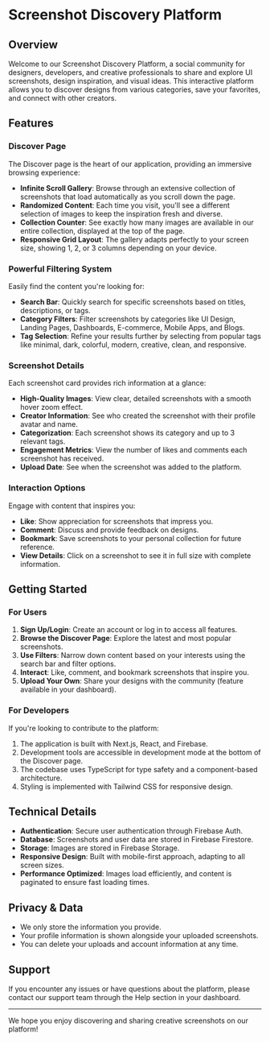 # Screenshot Discovery Platform

## Overview

Welcome to our Screenshot Discovery Platform, a social community for designers, developers, and creative professionals to share and explore UI screenshots, design inspiration, and visual ideas. This interactive platform allows you to discover designs from various categories, save your favorites, and connect with other creators.

## Features

### Discover Page

The Discover page is the heart of our application, providing an immersive browsing experience:

- **Infinite Scroll Gallery**: Browse through an extensive collection of screenshots that load automatically as you scroll down the page.
- **Randomized Content**: Each time you visit, you'll see a different selection of images to keep the inspiration fresh and diverse.
- **Collection Counter**: See exactly how many images are available in our entire collection, displayed at the top of the page.
- **Responsive Grid Layout**: The gallery adapts perfectly to your screen size, showing 1, 2, or 3 columns depending on your device.

### Powerful Filtering System

Easily find the content you're looking for:

- **Search Bar**: Quickly search for specific screenshots based on titles, descriptions, or tags.
- **Category Filters**: Filter screenshots by categories like UI Design, Landing Pages, Dashboards, E-commerce, Mobile Apps, and Blogs.
- **Tag Selection**: Refine your results further by selecting from popular tags like minimal, dark, colorful, modern, creative, clean, and responsive.

### Screenshot Details

Each screenshot card provides rich information at a glance:

- **High-Quality Images**: View clear, detailed screenshots with a smooth hover zoom effect.
- **Creator Information**: See who created the screenshot with their profile avatar and name.
- **Categorization**: Each screenshot shows its category and up to 3 relevant tags.
- **Engagement Metrics**: View the number of likes and comments each screenshot has received.
- **Upload Date**: See when the screenshot was added to the platform.

### Interaction Options

Engage with content that inspires you:

- **Like**: Show appreciation for screenshots that impress you.
- **Comment**: Discuss and provide feedback on designs.
- **Bookmark**: Save screenshots to your personal collection for future reference.
- **View Details**: Click on a screenshot to see it in full size with complete information.

## Getting Started

### For Users

1. **Sign Up/Login**: Create an account or log in to access all features.
2. **Browse the Discover Page**: Explore the latest and most popular screenshots.
3. **Use Filters**: Narrow down content based on your interests using the search bar and filter options.
4. **Interact**: Like, comment, and bookmark screenshots that inspire you.
5. **Upload Your Own**: Share your designs with the community (feature available in your dashboard).

### For Developers

If you're looking to contribute to the platform:

1. The application is built with Next.js, React, and Firebase.
2. Development tools are accessible in development mode at the bottom of the Discover page.
3. The codebase uses TypeScript for type safety and a component-based architecture.
4. Styling is implemented with Tailwind CSS for responsive design.

## Technical Details

- **Authentication**: Secure user authentication through Firebase Auth.
- **Database**: Screenshots and user data are stored in Firebase Firestore.
- **Storage**: Images are stored in Firebase Storage.
- **Responsive Design**: Built with mobile-first approach, adapting to all screen sizes.
- **Performance Optimized**: Images load efficiently, and content is paginated to ensure fast loading times.

## Privacy & Data

- We only store the information you provide.
- Your profile information is shown alongside your uploaded screenshots.
- You can delete your uploads and account information at any time.

## Support

If you encounter any issues or have questions about the platform, please contact our support team through the Help section in your dashboard.

---

We hope you enjoy discovering and sharing creative screenshots on our platform!
